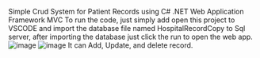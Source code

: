 Simple Crud System for Patient Records using C# .NET Web Application Framework MVC
To run the code, just simply add open this project to VSCODE and import the database file named HospitalRecordCopy to Sql server,
after importing the database just click the run to open the web app.
![image](https://github.com/user-attachments/assets/275c50ad-8b6d-4ebe-81ba-15c3f9d730f3)
![image](https://github.com/user-attachments/assets/05905fcb-0d3a-4392-a882-e341ff4410b7)
It can Add, Update, and delete record.
